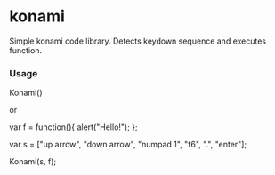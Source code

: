 # konami
Simple konami code library. Detects keydown sequence and executes function.

### Usage

Konami()

or

var f = function(){ alert("Hello!"); };

var s = ["up arrow", "down arrow", "numpad 1", "f6", ".", "enter"];

Konami(s, f);
